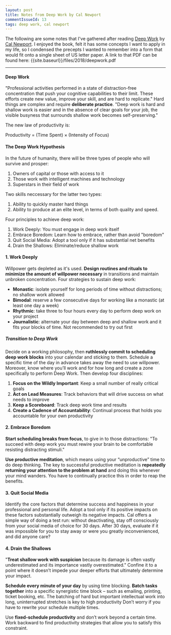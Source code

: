 ```yaml
---
layout: post
title: Notes from Deep Work by Cal Newport
commentIssueId: 13
tags: deep work, cal newport
---
```


The following are some notes that I've gathered after reading [Deep Work](http://calnewport.com/books/deep-work/) by [Cal Newport](http://calnewport.com/). I enjoyed the book, felt it has some concepts I want to apply in my life, so I condensed the precepts I wanted to remember into a form that would fit onto a single sheet of US letter paper. A link to that PDF can be found here: {{site.baseurl}}/files/2018/deepwork.pdf

---

#### Deep Work

"Professional activities performed in a state of distraction-free concentration that push your cognitive capabilities to their limit. These efforts create new value, improve your skill, and are hard to replicate." Hard things are complex and require **deliberate practice**. "Deep work is hard and shallow work is easier and in the absence of clear goals for your job, the visible busyness that surrounds shallow work becomes self-preserving."

The new law of productivity is:

$\text{Productivity}~=~(\text{Time Spent}) \times (\text{Intensity of Focus})$

#### The Deep Work Hypothesis

In the future of humanity, there will be three types of people who will survive and prosper:

1. Owners of capital or those with access to it
2. Those work with intelligent machines and technology
3. Superstars in their field of work

Two skills neccessary for the latter two types: 

1. Ability to quickly master hard things
2. Ability to produce at an elite level, in terms of both quality and speed. 

Four principles to achieve deep work:

1. Work Deeply: You must engage in deep work itself
2. Embrace Boredom: Learn how to embrace, rather than avoid "boredom"
3. Quit Social Media: Adopt a tool only if it has substantial net benefits
4. Drain the Shallows: Eliminate/reduce shallow work

#### 1. Work Deeply

Willpower gets depleted as it's used. **Design routines and rituals to minimize the amount of willpower necessary** in transitions and maintain unbroken concentration. Four strategies to sustain deep work:

* **Monastic**: isolate yourself for long periods of time without distractions; no shallow work allowed
* **Bimodal**: reserve a few consecutive days for working like a monastic (at least one day a week)
* **Rhythmic**: take three to four hours every day to perform deep work on your project
* **Journalistic**: alternate your day between deep and shallow work and it fits your blocks of time. Not recommended to try out first

##### Transition to Deep Work

Decide on a working philosophy, then **ruthlessly commit to scheduling deep work blocks** into your calendar and sticking to them. Schedule a specific time of the day in advance takes away the need to use willpower. Moreover, know where you’ll work and for how long and create a zone specifically to perform Deep Work. Then develop four disciplines:

1. **Focus on the Wildly Important**: Keep a small number of really critical goals
2. **Act on Lead Measures**: Track behaviors that will drive success on what needs to improve
3. **Keep a Scoreboard**: Track deep work time and results
4. **Create a Cadence of Accountability**: Continual process that holds you accountable for your own productivity

#### 2. Embrace Boredom

**Start scheduling breaks from focus**, to give in to those distractions: "To succeed with deep work you must rewire your brain to be comfortable resisting distracting stimuli."

**Use productive meditation**, which means using your “unproductive” time to do deep thinking. The key to successful productive meditation is **repeatedly returning your attention to the problem at hand** and doing this whenever your mind wanders. You have to continually practice this in order to reap the benefits.

#### 3. Quit Social Media

Identify the core factors that determine success and happiness in your professional and personal life. Adopt a tool only if its positive impacts on these factors substantially outweigh its negative impacts. Cal offers a simple way of doing a test run: without deactivating, stay off consciously from your social media of choice for 30 days. After 30 days, evaluate if it was impossible for you to stay away or were you greatly inconvenienced, and did anyone care?


#### 4. Drain the Shallows

"**Treat shallow work with suspicion** because its damage is often vastly underestimated and its importance vastly overestimated." Confine it to a point where it doesn’t impede your deeper efforts that ultimately determine your impact.

**Schedule every minute of your day** by using time blocking. **Batch tasks together** into a specific synergistic time block – such as emailing, printing, ticket booking, etc. The batching of hard but important intellectual work into long, uninterrupted stretches is key to high productivity Don’t worry if you have to rewrite your schedule multiple times. 

Use **fixed-schedule productivity** and don’t work beyond a certain time. Work backward to find productivity strategies that allow you to satisfy this constraint.
